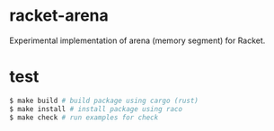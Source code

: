 # racket-arena

Experimental implementation of arena (memory segment) for Racket.

# test

```bash
$ make build # build package using cargo (rust)
$ make install # install package using raco
$ make check # run examples for check
```